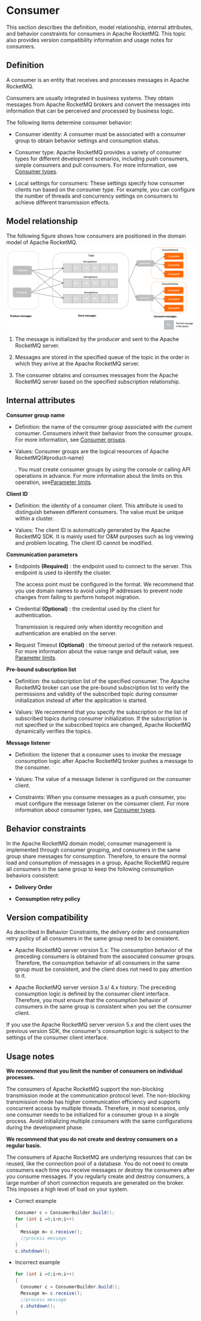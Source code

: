 # Consumer

This section describes the definition, model relationship, internal attributes, and behavior constraints for consumers in Apache RocketMQ. This topic also provides version compatibility information and usage notes for consumers.

## Definition

A consumer is an entity that receives and processes messages in Apache RocketMQ.

Consumers are usually integrated in business systems. They obtain messages from Apache RocketMQ brokers and convert the messages into information that can be perceived and processed by business logic.

The following items determine consumer behavior:

* Consumer identity: A consumer must be associated with a consumer group to obtain behavior settings and consumption status.

* Consumer type: Apache RocketMQ provides a variety of consumer types for different development scenarios, including push consumers, simple consumers and pull consumers. For more information, see [Consumer types](../04-featureBehavior/06consumertype.md).

* Local settings for consumers: These settings specify how consumer clients run based on the consumer type. For example, you can configure the number of threads and concurrency settings on consumers to achieve different transmission effects.

## Model relationship

The following figure shows how consumers are positioned in the domain model of Apache RocketMQ.![Consumers](../picture/v5/archiforconsumer.png)

1. The message is initialized by the producer and sent to the Apache RocketMQ server.

2. Messages are stored in the specified queue of the topic in the order in which they arrive at the Apache RocketMQ server.

3. The consumer obtains and consumes messages from the Apache RocketMQ server based on the specified subscription relationship.



## Internal attributes

**Consumer group name**

* Definition: the name of the consumer group associated with the current consumer. Consumers inherit their behavior from the consumer groups. For more information, see [Consumer groups](./07consumergroup.md).

* Values: Consumer groups are the logical resources of Apache RocketMQ{#product-name}

  . You must create consumer groups by using the console or calling API operations in advance. For more information about the limits on this operation, see[Parameter limits](../01-introduction/03limits.md).

**Client ID**

* Definition: the identity of a consumer client. This attribute is used to distinguish between different consumers. The value must be unique within a cluster.

* Values: The client ID is automatically generated by the Apache RocketMQ SDK. It is mainly used for O\&M purposes such as log viewing and problem locating. The client ID cannot be modified.



**Communication parameters**

* Endpoints **(Required)** : the endpoint used to connect to the server. This endpoint is used to identify the cluster.

  The access point must be configured in the format. We recommend that you use domain names to avoid using IP addresses to prevent node changes from failing to perform hotspot migration.


* Credential **(Optional)** : the credential used by the client for authentication.

  Transmission is required only when identity recognition and authentication are enabled on the server.


* Request Timeout **(Optional)** : the timeout period of the network request. For more information about the value range and default value, see [Parameter limits](../01-introduction/03limits.md).


**Pre-bound subscription list**

* Definition: the subscription list of the specified consumer. The Apache RocketMQ broker can use the pre-bound subscription list to verify the permissions and validity of the subscribed topic during consumer initialization instead of after the application is started.

* Values: We recommend that you specify the subscription or the list of subscribed topics during consumer initialization. If the subscription is not specified or the subscribed topics are changed, Apache RocketMQ dynamically verifies the topics.

**Message listener**

* Definition: the listener that a consumer uses to invoke the message consumption logic after Apache RocketMQ broker pushes a message to the consumer.

* Values: The value of a message listener is configured on the consumer client.

* Constraints: When you consume messages as a push consumer, you must configure the message listener on the consumer client. For more information about consumer types, see [Consumer types](../04-featureBehavior/06consumertype.md).



## Behavior constraints 


In the Apache RocketMQ domain model, consumer management is implemented through consumer grouping, and consumers in the same group share messages for consumption. Therefore, to ensure the normal load and consumption of messages in a group, Apache RocketMQ require all consumers in the same group to keep the following consumption behaviors consistent:

* **Delivery Order**

* **Consumption retry policy**




## Version compatibility 

As described in Behavior Constraints, the delivery order and consumption retry policy of all consumers in the same group need to be consistent.

* Apache RocketMQ server version 5.x: The consumption behavior of the preceding consumers is obtained from the associated consumer groups. Therefore, the consumption behavior of all consumers in the same group must be consistent, and the client does not need to pay attention to it.

* Apache RocketMQ server version 3.x/ 4.x history: The preceding consumption logic is defined by the consumer client interface. Therefore, you must ensure that the consumption behavior of consumers in the same group is consistent when you set the consumer client.


If you use the Apache RocketMQ server version 5.x and the client uses the previous version SDK, the consumer's consumption logic is subject to the settings of the consumer client interface.


## Usage notes 


**We recommend that you limit the number of consumers on individual processes.**

The consumers of Apache RocketMQ support the non-blocking transmission mode at the communication protocol level. The non-blocking transmission mode has higher communication efficiency and supports concurrent access by multiple threads. Therefore, in most scenarios, only one consumer needs to be initialized for a consumer group in a single process. Avoid initializing multiple consumers with the same configurations during the development phase.

**We recommend that you do not create and destroy consumers on a regular basis.**

The consumers of Apache RocketMQ are underlying resources that can be reused, like the connection pool of a database. You do not need to create consumers each time you receive messages or destroy the consumers after you consume messages. If you regularly create and destroy consumers, a large number of short connection requests are generated on the broker. This imposes a high level of load on your system.

* Correct example

  ```java
  Consumer c = ConsumerBuilder.build();
  for (int i =0;i<n;i++)
  {
    Message m= c.receive();
    //process message
  }
  c.shutdown();
  ```

  

* Incorrect example

  ```java
  for (int i =0;i<n;i++)
  {
    Consumer c = ConsumerBuilder.build();
    Message m= c.receive();
    //process message
    c.shutdown();
  }
  ```

  



